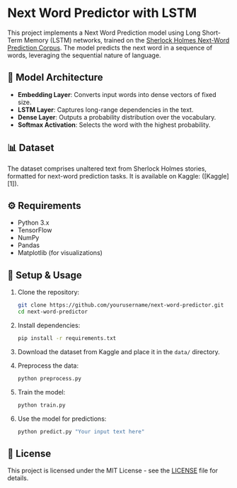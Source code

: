 # Next Word Predictor with LSTM

This project implements a Next Word Prediction model using Long Short-Term Memory (LSTM) networks, trained on the [Sherlock Holmes Next-Word Prediction Corpus](https://www.kaggle.com/datasets/muhammadbilalhaneef/sherlock-holmes-next-word-prediction-corpus). The model predicts the next word in a sequence of words, leveraging the sequential nature of language.

## 🧠 Model Architecture

* **Embedding Layer**: Converts input words into dense vectors of fixed size.
* **LSTM Layer**: Captures long-range dependencies in the text.
* **Dense Layer**: Outputs a probability distribution over the vocabulary.
* **Softmax Activation**: Selects the word with the highest probability.

## 📊 Dataset

The dataset comprises unaltered text from Sherlock Holmes stories, formatted for next-word prediction tasks. It is available on Kaggle: ([Kaggle][1]).

## ⚙️ Requirements

* Python 3.x
* TensorFlow
* NumPy
* Pandas
* Matplotlib (for visualizations)

## 🚀 Setup & Usage

1. Clone the repository:

   ```bash
   git clone https://github.com/yourusername/next-word-predictor.git
   cd next-word-predictor
   ```

2. Install dependencies:

   ```bash
   pip install -r requirements.txt
   ```

3. Download the dataset from Kaggle and place it in the `data/` directory.

4. Preprocess the data:

   ```bash
   python preprocess.py
   ```

5. Train the model:

   ```bash
   python train.py
   ```

6. Use the model for predictions:

   ```bash
   python predict.py "Your input text here"
   ```

## 📄 License

This project is licensed under the MIT License - see the [LICENSE](LICENSE) file for details.
